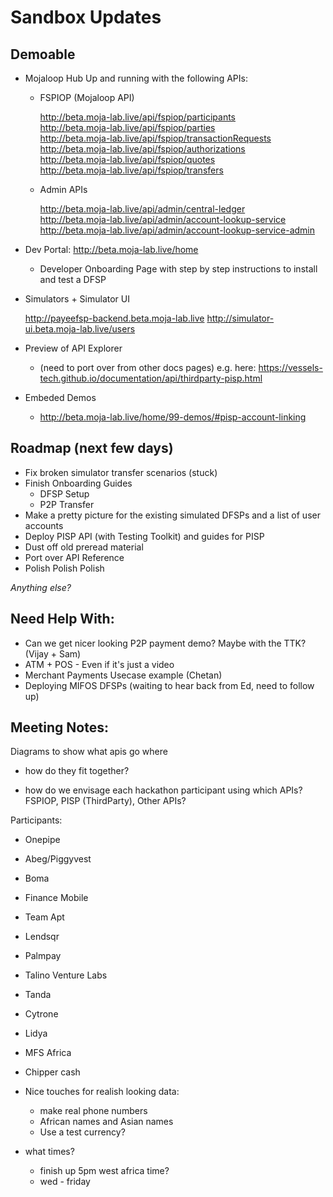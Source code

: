 # Sandbox Updates

## Demoable

- Mojaloop Hub Up and running with the following APIs:
  - FSPIOP (Mojaloop API) 

    http://beta.moja-lab.live/api/fspiop/participants  
    http://beta.moja-lab.live/api/fspiop/parties  
    http://beta.moja-lab.live/api/fspiop/transactionRequests  
    http://beta.moja-lab.live/api/fspiop/authorizations  
    http://beta.moja-lab.live/api/fspiop/quotes  
    http://beta.moja-lab.live/api/fspiop/transfers  


  - Admin APIs 

    http://beta.moja-lab.live/api/admin/central-ledger  
    http://beta.moja-lab.live/api/admin/account-lookup-service  
    http://beta.moja-lab.live/api/admin/account-lookup-service-admin  


- Dev Portal: http://beta.moja-lab.live/home
  - Developer Onboarding Page with step by step instructions to install and test a DFSP


- Simulators + Simulator UI

  http://payeefsp-backend.beta.moja-lab.live
  http://simulator-ui.beta.moja-lab.live/users

- Preview of API Explorer
  - (need to port over from other docs pages)
    e.g. here: https://vessels-tech.github.io/documentation/api/thirdparty-pisp.html


- Embeded Demos
  - http://beta.moja-lab.live/home/99-demos/#pisp-account-linking


## Roadmap (next few days)

- Fix broken simulator transfer scenarios (stuck)
- Finish Onboarding Guides
  - DFSP Setup
  - P2P Transfer
- Make a pretty picture for the existing simulated DFSPs and a list of user accounts
- Deploy PISP API (with Testing Toolkit) and guides for PISP
- Dust off old preread material
- Port over API Reference
- Polish Polish Polish

*Anything else?*

## Need Help With:

- Can we get nicer looking P2P payment demo? Maybe with the TTK? (Vijay + Sam)
- ATM + POS - Even if it's just a video
- Merchant Payments Usecase example (Chetan)
- Deploying MIFOS DFSPs (waiting to hear back from Ed, need to follow up)





## Meeting Notes:


Diagrams to show what apis go where
 - how do they fit together?

- how do we envisage each hackathon participant using which APIs?
  FSPIOP, PISP (ThirdParty), Other APIs?


Participants:
- Onepipe
- Abeg/Piggyvest
- Boma
- Finance Mobile
- Team Apt
- Lendsqr
- Palmpay
- Talino Venture Labs
- Tanda
- Cytrone
- Lidya
- MFS Africa
- Chipper cash


- Nice touches for realish looking data:
  - make real phone numbers
  - African names and Asian names
  - Use a test currency?

- what times?
  - finish up 5pm west africa time?
  - wed - friday

